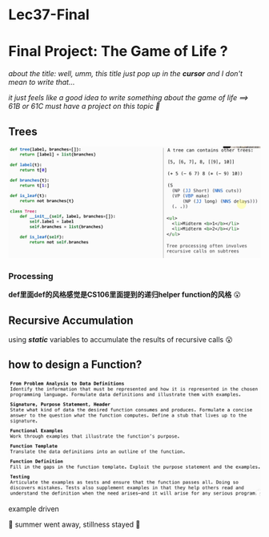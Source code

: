 # Lec37-Final

# Final Project: The Game of Life ? 
*about the title: well, umm, this title just pop up in the **cursor** and I don't mean to write that...*

*it just feels like a good idea to write something about the game of life ==> 61B or 61C must have a project on this topic :thinking:*

## Trees
![alt text](image.png)

### Processing

**def里面def的风格感觉是CS106里面提到的递归helper function的风格** :open_mouth:

## Recursive Accumulation

using ***static*** variables to accumulate the results of recursive calls :open_mouth:

## how to design a Function?
![alt text](image-1.png)

example driven

:tada: summer went away, stillness stayed :tada:

